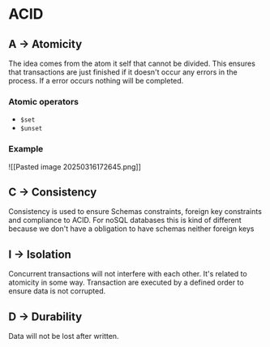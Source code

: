 # ACID

## A -> Atomicity

The idea comes from the atom it self that cannot be divided. This ensures that transactions
are just finished if it doesn't occur any errors in the process. If a error
occurs nothing will be completed.

### Atomic operators

- `$set`
- `$unset`

### Example

![[Pasted image 20250316172645.png]]

## C -> Consistency

Consistency is used to ensure Schemas constraints, foreign key constraints and
compliance to ACID. For noSQL databases this is kind of different because we
don't have a obligation to have schemas neither foreign keys

## I -> Isolation

Concurrent transactions will not interfere with each other. It's related to
atomicity in some way. Transaction are executed by a defined order to ensure
data is not corrupted.

## D -> Durability

Data will not be lost after written.
